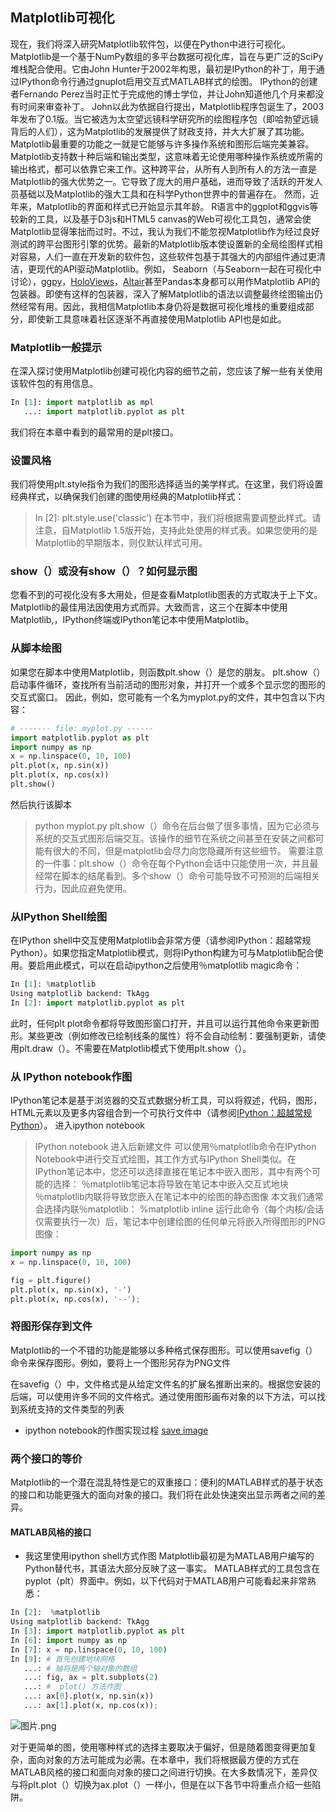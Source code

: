 ## Matplotlib可视化
 
现在，我们将深入研究Matplotlib软件包，以便在Python中进行可视化。 Matplotlib是一个基于NumPy数组的多平台数据可视化库，旨在与更广泛的SciPy堆栈配合使用。它由John Hunter于2002年构思，最初是IPython的补丁，用于通过IPython命令行通过gnuplot启用交互式MATLAB样式的绘图。 IPython的创建者Fernando Perez当时正忙于完成他的博士学位，并让John知道他几个月来都没有时间来审查补丁。 John以此为依据自行提出，Matplotlib程序包诞生了，2003年发布了0.1版。当它被选为太空望远镜科学研究所的绘图程序包（即哈勃望远镜背后的人们），这为Matplotlib的发展提供了财政支持，并大大扩展了其功能。
Matplotlib最重要的功能之一就是它能够与许多操作系统和图形后端完美兼容。 Matplotlib支持数十种后端和输出类型，这意味着无论使用哪种操作系统或所需的输出格式，都可以依靠它来工作。这种跨平台，从所有人到所有人的方法一直是Matplotlib的强大优势之一。它导致了庞大的用户基础，进而导致了活跃的开发人员基础以及Matplotlib的强大工具和在科学Python世界中的普遍存在。
然而，近年来，Matplotlib的界面和样式已开始显示其年龄。 R语言中的ggplot和ggvis等较新的工具，以及基于D3js和HTML5 canvas的Web可视化工具包，通常会使Matplotlib显得笨拙而过时。不过，我认为我们不能忽视Matplotlib作为经过良好测试的跨平台图形引擎的优势。最新的Matplotlib版本使设置新的全局绘图样式相对容易，人们一直在开发新的软件包，这些软件包基于其强大的内部组件通过更清洁，更现代的API驱动Matplotlib。例如， Seaborn（与Seaborn一起在可视化中讨论），[ggpy](http://yhat.github.io/ggpy/)，[HoloViews](http://holoviews.org/)，[Altair](http://altair-viz.github.io/)甚至Pandas本身都可以用作Matplotlib API的包装器。即使有这样的包装器，深入了解Matplotlib的语法以调整最终绘图输出仍然经常有用。因此，我相信Matplotlib本身仍将是数据可视化堆栈的重要组成部分，即使新工具意味着社区逐渐不再直接使用Matplotlib API也是如此。

### Matplotlib一般提示
在深入探讨使用Matplotlib创建可视化内容的细节之前，您应该了解一些有关使用该软件包的有用信息。
```py
In [1]: import matplotlib as mpl
   ...: import matplotlib.pyplot as plt
```
我们将在本章中看到的最常用的是plt接口。
### 设置风格
我们将使用plt.style指令为我们的图形选择适当的美学样式。在这里，我们将设置经典样式，以确保我们创建的图使用经典的Matplotlib样式：
>In [2]: plt.style.use('classic')
在本节中，我们将根据需要调整此样式。请注意，自Matplotlib 1.5版开始，支持此处使用的样式表。如果您使用的是Matplotlib的早期版本，则仅默认样式可用。
### show（）或没有show（）？如何显示图
您看不到的可视化没有多大用处，但是查看Matplotlib图表的方式取决于上下文。 Matplotlib的最佳用法因使用方式而异。大致而言，这三个在脚本中使用Matplotlib,，IPython终端或IPython笔记本中使用Matplotlib。
### 从脚本绘图
如果您在脚本中使用Matplotlib，则函数plt.show（）是您的朋友。 plt.show（）启动事件循环，查找所有当前活动的图形对象，并打开一个或多个显示您的图形的交互式窗口。
因此，例如，您可能有一个名为myplot.py的文件，其中包含以下内容：
```py
# ------- file: myplot.py ------
import matplotlib.pyplot as plt
import numpy as np
x = np.linspace(0, 10, 100)
plt.plot(x, np.sin(x))
plt.plot(x, np.cos(x))
plt.show()
```
然后执行该脚本
>python myplot.py
plt.show（）命令在后台做了很多事情，因为它必须与系统的交互式图形后端交互。该操作的细节在系统之间甚至在安装之间都可能有很大的不同，但是matplotlib会尽力向您隐藏所有这些细节。
需要注意的一件事：plt.show（）命令在每个Python会话中只能使用一次，并且最经常在脚本的结尾看到。多个show（）命令可能导致不可预测的后端相关行为，因此应避免使用。

### 从IPython Shell绘图
在IPython shell中交互使用Matplotlib会非常方便（请参阅IPython：超越常规Python）。如果您指定Matplotlib模式，则将IPython构建为可与Matplotlib配合使用。要启用此模式，可以在启动ipython之后使用％matplotlib magic命令：
```py
In [1]: %matplotlib
Using matplotlib backend: TkAgg
In [2]: import matplotlib.pyplot as plt
```
此时，任何plt plot命令都将导致图形窗口打开，并且可以运行其他命令来更新图形。某些更改（例如修改已绘制线条的属性）将不会自动绘制：要强制更新，请使用plt.draw（）。不需要在Matplotlib模式下使用plt.show（）。
### 从 IPython notebook作图
IPython笔记本是基于浏览器的交互式数据分析工具，可以将叙述，代码，图形，HTML元素以及更多内容组合到一个可执行文件中（请参阅[IPython：超越常规Python](https://jakevdp.github.io/PythonDataScienceHandbook/01.00-ipython-beyond-normal-python.html)）。
进入ipython notebook
>IPython notebook
进入后新建文件
可以使用％matplotlib命令在IPython Notebook中进行交互式绘图，其工作方式与IPython Shell类似。在IPython笔记本中，您还可以选择直接在笔记本中嵌入图形，其中有两个可能的选择：
        ％matplotlib笔记本将导致在笔记本中嵌入交互式地块
        ％matplotlib内联将导致您嵌入在笔记本中的绘图的静态图像
本文我们通常会选择内联％matplotlib：
>%matplotlib inline
运行此命令（每个内核/会话仅需要执行一次）后，笔记本中创建绘图的任何单元将嵌入所得图形的PNG图像：

```py
import numpy as np
x = np.linspace(0, 10, 100)

fig = plt.figure()
plt.plot(x, np.sin(x), '-')
plt.plot(x, np.cos(x), '--');
```

### 将图形保存到文件
Matplotlib的一个不错的功能是能够以多种格式保存图形。可以使用savefig（）命令来保存图形。例如，要将上一个图形另存为PNG文件

在savefig（）中，文件格式是从给定文件名的扩展名推断出来的。根据您安装的后端，可以使用许多不同的文件格式。通过使用图形画布对象的以下方法，可以找到系统支持的文件类型的列表

* ipython notebook的作图实现过程 [save image](./ipython_noteboo_save_image.ipynb)

### 两个接口的等价
Matplotlib的一个潜在混乱特性是它的双重接口：便利的MATLAB样式的基于状态的接口和功能更强大的面向对象的接口。我们将在此处快速突出显示两者之间的差异。
####  MATLAB风格的接口
* 我这里使用ipython shell方式作图
Matplotlib最初是为MATLAB用户编写的Python替代书，其语法大部分反映了这一事实。 MATLAB样式的工具包含在pyplot（plt）界面中。例如，以下代码对于MATLAB用户可能看起来非常熟悉：
```py
In [2]:  %matplotlib
Using matplotlib backend: TkAgg
In [3]: import matplotlib.pyplot as plt
In [6]: import numpy as np
In [7]: x = np.linspace(0, 10, 100)
In [9]: # 首先创建地块网格
   ...: # 轴将是两个轴对象的数组
   ...: fig, ax = plt.subplots(2)
   ...: #  plot() 方法作图
   ...: ax[0].plot(x, np.sin(x))
   ...: ax[1].plot(x, np.cos(x));
```
![图片.png](https://github.com/xiongzhenggang/xiongzhenggang.github.io/blob/master/data-science/image/sincos.png)

对于更简单的图，使用哪种样式的选择主要取决于偏好，但是随着图变得更加复杂，面向对象的方法可能成为必需。在本章中，我们将根据最方便的方式在MATLAB风格的接口和面向对象的接口之间进行切换。在大多数情况下，差异仅与将plt.plot（）切换为ax.plot（）一样小，但是在以下各节中将重点介绍一些陷阱。